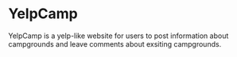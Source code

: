 # YelpCamp
YelpCamp is a yelp-like website for users to post information about campgrounds and leave comments about exsiting campgrounds.
